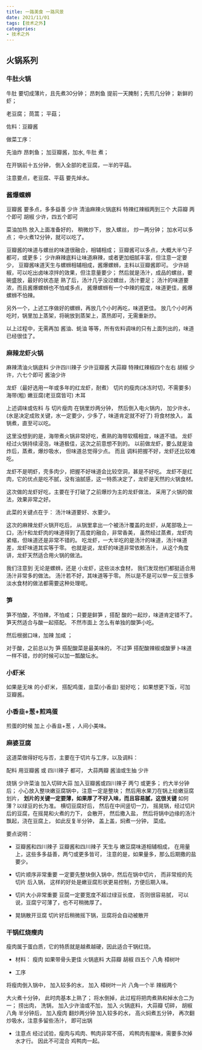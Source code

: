 ```yaml
---
title: 一路美食 一路风景
date: 2021/11/01
tags: [技术之外]
categories:
- 技术之外
---
```


## 火锅系列

### 牛肚火锅
牛肚 要切成薄片，且先煮30分钟；
昂刺鱼 提前一天腌制；先煎几分钟；
新鲜的虾；

老豆腐；
茼蒿；
平菇；

佐料：豆瓣酱

做菜工序：

先油炸 昂刺鱼； 
加豆瓣酱，加水, 牛肚 煮；

在开锅前十五分钟，
倒入全部的老豆腐，一半的平菇。

注意要点，老豆腐、平菇 要先焯水。


### 酱爆螺蛳

豆瓣酱 要多点，多多益善
少许 清油麻辣火锅底料
特辣红辣椒两到三个
大蒜瓣 两个即可
胡椒 少许，四五个即可

菜油加热
放入上面准备好的，
稍微炒下，
放入螺丝，
炒一两分钟；
加水可以多点；
中火煮12分钟，就可以吃了。


豆瓣酱的味道与螺丝的味道很融合，相辅相成；
豆瓣酱可以多点，大概大半勺子都可，或更多；
少许麻辣底料让味道麻辣，或者更加细腻丰富，但注意一定要少，
豆瓣酱味道天生与螺蛳相辅相成，酱爆螺蛳，主料以豆瓣酱即可。
少许胡椒，可以吃出卤味凉拌的效果，但注意量要少；
然后就是汤汁，成品的螺丝，要碗盛放，最好的状态是 熟了后，汤汁几乎没过螺丝，汤汁要足；
汤汁的味道要浓，而且酱爆螺蛳也不怕咸多点，
酱爆螺蛳有一个中辣的程度，味道更佳，酱爆螺蛳不怕辣。

另外一个，上述工序做好的螺蛳，再放几个小时再吃，味道更佳。
放几个小时再吃时，锅里加上蒸架，将碗放到蒸架上，蒸热即可，无需重新炒。

以上过程中，无需再加 酱油、蚝油 等等，所有佐料调味的只有上面列出的，味道已经很佳了。
### 麻辣龙虾火锅

麻辣清油火锅底料
少许四川辣子
少许豆瓣酱
大蒜瓣
特辣红辣椒四个左右
胡椒 少许，六七个即可
酱油少许

龙虾（最好选用一年或多年的红龙虾，耐煮）
切片的瘦肉(冰冻时切，不需要多)
海带(粗)
嫩豆腐(老豆腐皆可)
木耳

上述调味或佐料 与 切片瘦肉 在锅里炒两分钟，
然后倒入电火锅内，
加少许水，(水是决定成败关键，水一定要少，少多了，味道肯定就不好了)
将食材放入，
盖锅煮，直至可以吃。

这里没想到的是，海带煮火锅非常好吃，煮熟的海带软糯相宜，味道不错。
龙虾经过火锅持续浸泡，味道极佳，这次之前意想不到的。
以前做龙虾，要么就是油炸后，蒸煮，爆炒吸水， 但味道总觉得少点。
而且 调料把握不好，龙虾还比较难吃。

龙虾不是明虾，壳多肉少，把握不好味道会比较空洞，甚是不好吃。
龙虾不是红肉，它的优点是吃不腻，没有油腻感，这一特质决定了，龙虾是天然的火锅食材。

这次做的龙虾好吃，主要在于打破了之前爆炒为主的龙虾做法，
采用了火锅的做法，效果非常之好。

此菜的关键点在于：
汤汁味道要好、水要少。

这次的麻辣龙虾火锅开吃后，
从锅里拿出一个被汤汁覆盖的龙虾，从尾部吸上一口，汤汁和龙虾肉的味道得到了高度的融合，非常香美，
虽然经过蒸煮，龙虾肉紧缩，但味道还是非常不错的。
吃龙虾，一大半吃的是汤汁的味道，汤汁味道差，龙虾味道其实等于零。
也就是说，龙虾的味道非常依赖汤汁，
从这个角度讲，龙虾天然适合用火锅的做法。


我们注意到 无论是螺蛳，还是 小龙虾，这些淡水食材，
我们发现他们都挺适合用汤汁非常多的做法。
汤汁若不好，其味道等于零。
所以是不是可以举一反三很多淡水食材的做法都需要这种处理呢。


### 笋
笋不怕酸，不怕辣，不怕咸；
只要是鲜笋 ，搭配 酸的一起炒，味道肯定错不了。
笋天然适合与酸一起搭配。
不然市面上 怎么有单独的酸笋小吃。

然后根据口味，加辣 加咸 ；

对于酸，之前总以为 笋 搭配酸菜是最美味的，
不过笋 搭配酸辣椒或酸萝卜味道一样不错，炒的时候可以加一瓢酸坛水。


### 小虾米
如果是无味 的小虾米， 搭配鸡蛋，韭菜(小香韭) 挺好吃；
如果想更下饭，可加 豆瓣酱。

### 小香韭+葱+煎鸡蛋
煎蛋的时候 加上 小香韭+葱 ，人间小美味。


### 麻婆豆腐

这道菜做得好吃与否，主要在于切片与工序，以及调料：

配料 用豆瓣酱 或 四川辣子 都可，
大蒜两瓣
酱油或生抽 少许

烧锅
少许菜油
加入切碎大蒜
加入豆瓣酱或四川辣子 两勺 或更多；
约大半分钟后；
小心放入整块嫩豆腐锅中，注意一定是整块；
然后用水果刀在锅上给嫩豆腐划片，
**划片的关键一定要薄，如果厚了不好入味，而且容易腻，这很关键**
如何薄？以绿豆的长为准。
横切豆腐好后，
然后在中间竖切一刀，
摇晃锅，经过切片后的豆腐，在摇晃和火煮的力下，
会散开，
然后撒入盐，
然后将锅中边缘的汤汁飘起，浇在豆腐上，
如此反复半分钟，
盖上盖，焖煮一分钟，
菜成。


要点说明：
- 豆瓣酱和四川辣子
豆瓣酱和四川辣子 天生与 嫩豆腐味道相辅相成，
在用量上，这些多多益善，两勺或更多皆可，
注意的是，如果量多，那么后期撒的盐要少。

- 切片顺序非常重要
一定要先整块倒入锅中，然后在锅中切片，
而非常规的先切片 后入锅，
这样的好处是嫩豆腐形状更易控制，方便后期入味。

- 切片大小非常重要
豆腐一定要宽度不超过绿豆长度，
否则很容易腻，
可以说，豆腐宁可薄了，也不可稍微厚了。

- 晃锅散开豆腐
切片好后稍微摇下锅，豆腐将会自动被散开


### 干锅红烧瘦肉

瘦肉属于蛋白质，它的特质就是越煮越硬，因此适合干锅红烧。

- 材料：
瘦肉 如果带骨头更佳
火锅底料
大蒜瓣
胡椒 四五个
八角
樟树叶

- 工序

将瘦肉倒入锅中，
加入较多的水，
加入 樟树叶一片
八角一个半
辣椒两个

大火煮十分钟，
此时肉基本上熟了；
将水倒掉，此过程将把肉煮熟和掉水合二为一；
捞出肉，
洗锅，
加入少许油或不加，
加入 火锅底料，
大蒜瓣 切碎，
胡椒
八角
半分钟后，
加入瘦肉
翻炒两分钟
加入较多的水，
高火焖煮五分钟，
再次翻炒吸水，注意多留些汤汁，
即可出锅

- 注意点
经过试验，瘦肉与鸡肉、鸭肉非常不搭，
鸡鸭肉有腥味，需要多次掉水才行。
因此不可混合 鸡鸭肉一起。



